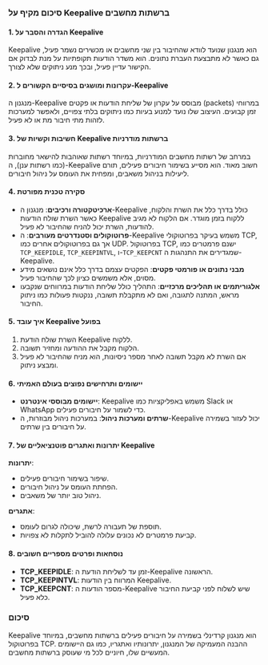 ### סיכום מקיף על Keepalive ברשתות מחשבים

#### 1. הגדרה והסבר על Keepalive
Keepalive הוא מנגנון שנועד לוודא שהחיבור בין שני מחשבים או מכשירים נשמר פעיל, גם כאשר לא מתבצעת העברת נתונים. הוא משדר הודעות תקופתיות על מנת לבדוק אם הקישור עדיין פעיל, ובכך מנע ניתוקים שלא לצורך. 

#### 2. עקרונות ומושגים בסיסיים הקשורים ל-Keepalive
מנגנון ה-Keepalive מבוסס על עקרון של שליחת הודעות או פקטים (packets) במרווחי זמן קבועים. העיצוב שלו נועד למנוע בעיות כמו ניתוקים בלתי צפויים, ולאפשר למערכות לזהות מתי חיבור מת או לא פעיל. 

#### 3. חשיבות וקשיות של Keepalive ברשתות מודרניות
במרחב של רשתות מחשבים המודרניות, במיוחד רשתות שאוהבות להישאר מחוברות (כמו רשתות ענן), ה-Keepalive חשוב מאוד. הוא מסייע בשימור חיבורים פעילים, תורם ליעילות בניהול משאבים, ומפחית את העומס על ניהול חיבורים.

#### 4. סקירה טכנית מפורטת
- **ארכיטקטורה ורכיבים**: מנגנון ה-Keepalive כולל בדרך כלל את השרת והלקוח, כאשר השרת שולח הודעות Keepalive ללקוח בזמן מוגדר. אם הלקוח לא מגיב להודעות, השרת יכול להניח שהחיבור לא פעיל.
- **פרוטוקולים וסטנדרטים מעורבים**: ה-Keepalive משמש בעיקר בפרוטוקולי TCP, אך גם בפרוטוקולים אחרים כמו UDP. בפרוטוקול TCP, ישנם פרמטרים כמו `TCP_KEEPIDLE`, `TCP_KEEPINTVL`, ו-`TCP_KEEPCNT` שמגדירים את התנהגות ה-Keepalive.
- **מבני נתונים או פורמטי פקטים**: הפקטים עצמם בדרך כלל אינם נושאים מידע מסוים, אלא משמשים כציון לכך שהחיבור פעיל.
- **אלגוריתמים או תהליכים מרכזיים**: התהליך כולל שליחת הודעות במרווחים שנקבעו מראש, המתנה לתגובה, ואם לא מתקבלת תשובה, ננקטות פעולות כמו ניתוק החיבור.

#### 5. איך עובד Keepalive בפועל
1. השרת שולח הודעת Keepalive ללקוח.
2. הלקוח מקבל את ההודעה ומחזיר תשובה.
3. אם השרת לא מקבל תשובה לאחר מספר ניסיונות, הוא מניח שהחיבור לא פעיל ומבצע ניתוק.

#### 6. יישומים ותרחישים נפוצים בעולם האמיתי
- **יישומים מבוססי אינטרנט**: Keepalive משמש באפליקציות כמו Slack או WhatsApp כדי לשמור על חיבורים פעילים.
- **שרתים ומערכות ניהול**: במערכות ניהול מבוזרות, ה-Keepalive יכול לעזור בשמירה על חיבורים בין שרתים.

#### 7. יתרונות ואתגרים פוטנציאליים של Keepalive
**יתרונות**:
- שיפור בשימור חיבורים פעילים.
- הפחתת העומס על ניהול חיבורים.
- ניהול טוב יותר של משאבים.

**אתגרים**:
- תוספת של תעבורה לרשת, שיכולה לגרום לעומס.
- קביעת פרמטרים לא נכונים עלולה להוביל לתקלות לא צפויות.

#### 8. נוסחאות ופרטים מספריים חשובים
- **TCP_KEEPIDLE**: זמן עד לשליחת הודעת ה-Keepalive הראשונה.
- **TCP_KEEPINTVL**: המרווח בין הודעות Keepalive.
- **TCP_KEEPCNT**: מספר הודעות ה-Keepalive שיש לשלוח לפני קביעת החיבור כלא פעיל.

### סיכום
Keepalive הוא מנגנון קרדינלי בשמירה על חיבורים פעילים ברשתות מחשבים, במיוחד בפרוטוקול TCP. ההבנה המעמיקה של המנגנון, יתרונותיו ואתגריו, כמו גם היישומים המעשיים שלו, חיוניים לכל מי שעוסק ברשתות מחשבים.